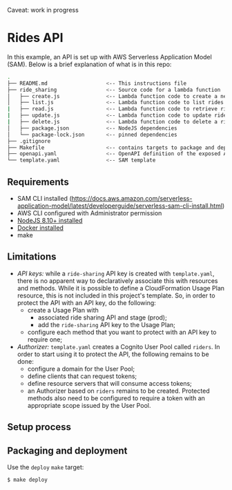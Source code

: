 Caveat: work in progress

# Rides API

In this example, an API is set up with AWS Serverless Application Model (SAM).
Below is a brief explanation of what is in this repo:

```bash
.
├── README.md                   <-- This instructions file
├── ride_sharing                <-- Source code for a lambda function
│   ├── create.js               <-- Lambda function code to create a new ride
│   ├── list.js                 <-- Lambda function code to list rides
|   ├── read.js                 <-- Lambda function code to retrieve ride details
|   ├── update.js               <-- Lambda function code to update ride details
|   ├── delete.js               <-- Lambda function code to delete a ride
│   ├── package.json            <-- NodeJS dependencies
│   └── package-lock.json       <-- pinned dependencies
├── .gitignore
├── Makefile                    <-- contains targets to package and deploy
├── openapi.yaml                <-- OpenAPI definition of the exposed API
└── template.yaml               <-- SAM template
```

## Requirements

* SAM CLI installed (https://docs.aws.amazon.com/serverless-application-model/latest/developerguide/serverless-sam-cli-install.html)
* AWS CLI configured with Administrator permission
* [NodeJS 8.10+ installed](https://nodejs.org/en/download/)
* [Docker installed](https://www.docker.com/community-edition)
* make

## Limitations

* *API keys:* while a `ride-sharing` API key is created with `template.yaml`, there is no apparent way to declaratively associate this with resources and methods. While it is possible to define a CloudFormation Usage Plan resource, this is not included in this project's template. So, in order to protect the API with an API key, do the following:
  * create a Usage Plan with
     * associated ride sharing API and stage (prod);
     * add the `ride-sharing` API key to the Usage Plan;
  * configure each method that you want to protect with an API key to require one;
* *Authorizer:* `template.yaml` creates a Cognito User Pool called `riders`. In order to start using it to protect the API, the following remains to be done:
  * configure a domain for the User Pool;
  * define clients that can request tokens;
  * define resource servers that will consume access tokens;
  * an Authorizer based on `riders` remains to be created. Protected methods also need to be configured to require a token with an appropriate scope issued by the User Pool.

## Setup process

## Packaging and deployment

Use the `deploy` `make` target:
```
$ make deploy
```
